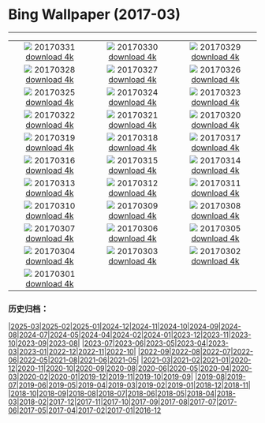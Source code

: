 # Bing Wallpaper (2017-03)
**************
| | | |
| :----: | :----: | :----: |
| ![](https://www.bing.com/az/hprichbg/rb/MeerkatAmuck_ZH-CN5734433814_1920x1080.jpg) 20170331 [download 4k](https://www.bing.com/az/hprichbg/rb/MeerkatAmuck_ZH-CN5734433814_UHD.jpg) | ![](https://www.bing.com/az/hprichbg/rb/EarthArt_ZH-CN7715783871_1920x1080.jpg) 20170330 [download 4k](https://www.bing.com/az/hprichbg/rb/EarthArt_ZH-CN7715783871_UHD.jpg) | ![](https://www.bing.com/az/hprichbg/rb/CMLSCNP_ZH-CN12089840072_1920x1080.jpg) 20170329 [download 4k](https://www.bing.com/az/hprichbg/rb/CMLSCNP_ZH-CN12089840072_UHD.jpg) |
| ![](https://www.bing.com/az/hprichbg/rb/BellasArtes_ZH-CN9573521567_1920x1080.jpg) 20170328 [download 4k](https://www.bing.com/az/hprichbg/rb/BellasArtes_ZH-CN9573521567_UHD.jpg) | ![](https://www.bing.com/az/hprichbg/rb/CommonRosefinch_ZH-CN10986839201_1920x1080.jpg) 20170327 [download 4k](https://www.bing.com/az/hprichbg/rb/CommonRosefinch_ZH-CN10986839201_UHD.jpg) | ![](https://www.bing.com/az/hprichbg/rb/Hveravellir_ZH-CN12673758963_1920x1080.jpg) 20170326 [download 4k](https://www.bing.com/az/hprichbg/rb/Hveravellir_ZH-CN12673758963_UHD.jpg) |
| ![](https://www.bing.com/az/hprichbg/rb/WildfireSapling_ZH-CN10766255059_1920x1080.jpg) 20170325 [download 4k](https://www.bing.com/az/hprichbg/rb/WildfireSapling_ZH-CN10766255059_UHD.jpg) | ![](https://www.bing.com/az/hprichbg/rb/SpainSpring_ZH-CN9613370360_1920x1080.jpg) 20170324 [download 4k](https://www.bing.com/az/hprichbg/rb/SpainSpring_ZH-CN9613370360_UHD.jpg) | ![](https://www.bing.com/az/hprichbg/rb/NoronhaTwoBrothers_ZH-CN10642407566_1920x1080.jpg) 20170323 [download 4k](https://www.bing.com/az/hprichbg/rb/NoronhaTwoBrothers_ZH-CN10642407566_UHD.jpg) |
| ![](https://www.bing.com/az/hprichbg/rb/LamarStorm_ZH-CN10021643995_1920x1080.jpg) 20170322 [download 4k](https://www.bing.com/az/hprichbg/rb/LamarStorm_ZH-CN10021643995_UHD.jpg) | ![](https://www.bing.com/az/hprichbg/rb/GuizhouWaterfall_ZH-CN10955906714_1920x1080.jpg) 20170321 [download 4k](https://www.bing.com/az/hprichbg/rb/GuizhouWaterfall_ZH-CN10955906714_UHD.jpg) | ![](https://www.bing.com/az/hprichbg/rb/DrizzlyBear_ZH-CN8074606058_1920x1080.jpg) 20170320 [download 4k](https://www.bing.com/az/hprichbg/rb/DrizzlyBear_ZH-CN8074606058_UHD.jpg) |
| ![](https://www.bing.com/az/hprichbg/rb/TingSakura_ZH-CN14945610051_1920x1080.jpg) 20170319 [download 4k](https://www.bing.com/az/hprichbg/rb/TingSakura_ZH-CN14945610051_UHD.jpg) | ![](https://www.bing.com/az/hprichbg/rb/MatunuskaGlacier_ZH-CN11670641539_1920x1080.jpg) 20170318 [download 4k](https://www.bing.com/az/hprichbg/rb/MatunuskaGlacier_ZH-CN11670641539_UHD.jpg) | ![](https://www.bing.com/az/hprichbg/rb/RiverofLife_ZH-CN8454523790_1920x1080.jpg) 20170317 [download 4k](https://www.bing.com/az/hprichbg/rb/RiverofLife_ZH-CN8454523790_UHD.jpg) |
| ![](https://www.bing.com/az/hprichbg/rb/FiveFingersStrand_ZH-CN9284198785_1920x1080.jpg) 20170316 [download 4k](https://www.bing.com/az/hprichbg/rb/FiveFingersStrand_ZH-CN9284198785_UHD.jpg) | ![](https://www.bing.com/az/hprichbg/rb/MousaBroch_ZH-CN11732543982_1920x1080.jpg) 20170315 [download 4k](https://www.bing.com/az/hprichbg/rb/MousaBroch_ZH-CN11732543982_UHD.jpg) | ![](https://www.bing.com/az/hprichbg/rb/SutroBaths_ZH-CN10530101768_1920x1080.jpg) 20170314 [download 4k](https://www.bing.com/az/hprichbg/rb/SutroBaths_ZH-CN10530101768_UHD.jpg) |
| ![](https://www.bing.com/az/hprichbg/rb/EnhancedPinus_ZH-CN11908142325_1920x1080.jpg) 20170313 [download 4k](https://www.bing.com/az/hprichbg/rb/EnhancedPinus_ZH-CN11908142325_UHD.jpg) | ![](https://www.bing.com/az/hprichbg/rb/HoliMunich_ZH-CN12353152381_1920x1080.jpg) 20170312 [download 4k](https://www.bing.com/az/hprichbg/rb/HoliMunich_ZH-CN12353152381_UHD.jpg) | ![](https://www.bing.com/az/hprichbg/rb/PlungeDiving_ZH-CN11143756334_1920x1080.jpg) 20170311 [download 4k](https://www.bing.com/az/hprichbg/rb/PlungeDiving_ZH-CN11143756334_UHD.jpg) |
| ![](https://www.bing.com/az/hprichbg/rb/BlanchardSprings_ZH-CN10814394195_1920x1080.jpg) 20170310 [download 4k](https://www.bing.com/az/hprichbg/rb/BlanchardSprings_ZH-CN10814394195_UHD.jpg) | ![](https://www.bing.com/az/hprichbg/rb/Dongdaemun_ZH-CN10736487148_1920x1080.jpg) 20170309 [download 4k](https://www.bing.com/az/hprichbg/rb/Dongdaemun_ZH-CN10736487148_UHD.jpg) | ![](https://www.bing.com/az/hprichbg/rb/SvalbardSatellite_ZH-CN11710008487_1920x1080.jpg) 20170308 [download 4k](https://www.bing.com/az/hprichbg/rb/SvalbardSatellite_ZH-CN11710008487_UHD.jpg) |
| ![](https://www.bing.com/az/hprichbg/rb/SuffragetteMuralNZ_ZH-CN11170622518_1920x1080.jpg) 20170307 [download 4k](https://www.bing.com/az/hprichbg/rb/SuffragetteMuralNZ_ZH-CN11170622518_UHD.jpg) | ![](https://www.bing.com/az/hprichbg/rb/WatchtowerSky_ZH-CN8532519791_1920x1080.jpg) 20170306 [download 4k](https://www.bing.com/az/hprichbg/rb/WatchtowerSky_ZH-CN8532519791_UHD.jpg) | ![](https://www.bing.com/az/hprichbg/rb/SteepSheep_ZH-CN8716398488_1920x1080.jpg) 20170305 [download 4k](https://www.bing.com/az/hprichbg/rb/SteepSheep_ZH-CN8716398488_UHD.jpg) |
| ![](https://www.bing.com/az/hprichbg/rb/ButterflyWorld_ZH-CN11273971874_1920x1080.jpg) 20170304 [download 4k](https://www.bing.com/az/hprichbg/rb/ButterflyWorld_ZH-CN11273971874_UHD.jpg) | ![](https://www.bing.com/az/hprichbg/rb/Aoraki_ZH-CN7776353328_1920x1080.jpg) 20170303 [download 4k](https://www.bing.com/az/hprichbg/rb/Aoraki_ZH-CN7776353328_UHD.jpg) | ![](https://www.bing.com/az/hprichbg/rb/SpringbokHerd_ZH-CN11603112082_1920x1080.jpg) 20170302 [download 4k](https://www.bing.com/az/hprichbg/rb/SpringbokHerd_ZH-CN11603112082_UHD.jpg) |
| ![](https://www.bing.com/az/hprichbg/rb/Shiprock_ZH-CN11237156651_1920x1080.jpg) 20170301 [download 4k](https://www.bing.com/az/hprichbg/rb/Shiprock_ZH-CN11237156651_UHD.jpg) |  |  |

### 历史归档：

|[2025-03](bing/2025-03/2025-03.md)|[2025-02](bing/2025-02/2025-02.md)|[2025-01](bing/2025-01/2025-01.md)|[2024-12](bing/2024-12/2024-12.md)|[2024-11](bing/2024-11/2024-11.md)|[2024-10](bing/2024-10/2024-10.md)|[2024-09](bing/2024-09/2024-09.md)|[2024-08](bing/2024-08/2024-08.md)|[2024-07](bing/2024-07/2024-07.md)|[2024-05](bing/2024-05/2024-05.md)|[2024-04](bing/2024-04/2024-04.md)|[2024-02](bing/2024-02/2024-02.md)|[2024-01](bing/2024-01/2024-01.md)|[2023-12](bing/2023-12/2023-12.md)|[2023-11](bing/2023-11/2023-11.md)|[2023-10](bing/2023-10/2023-10.md)|[2023-09](bing/2023-09/2023-09.md)|[2023-08](bing/2023-08/2023-08.md)|
|[2023-07](bing/2023-07/2023-07.md)|[2023-06](bing/2023-06/2023-06.md)|[2023-05](bing/2023-05/2023-05.md)|[2023-04](bing/2023-04/2023-04.md)|[2023-03](bing/2023-03/2023-03.md)|[2023-01](bing/2023-01/2023-01.md)|[2022-12](bing/2022-12/2022-12.md)|[2022-11](bing/2022-11/2022-11.md)|[2022-10](bing/2022-10/2022-10.md)|
|[2022-09](bing/2022-09/2022-09.md)|[2022-08](bing/2022-08/2022-08.md)|[2022-07](bing/2022-07/2022-07.md)|[2022-06](bing/2022-06/2022-06.md)|[2022-05](bing/2022-05/2022-05.md)|[2021-08](bing/2021-08/2021-08.md)|[2021-06](bing/2021-06/2021-06.md)|[2021-05](bing/2021-05/2021-05.md)|
|[2021-03](bing/2021-03/2021-03.md)|[2021-02](bing/2021-02/2021-02.md)|[2021-01](bing/2021-01/2021-01.md)|[2020-12](bing/2020-12/2020-12.md)|[2020-11](bing/2020-11/2020-11.md)|[2020-10](bing/2020-10/2020-10.md)|[2020-09](bing/2020-09/2020-09.md)|[2020-08](bing/2020-08/2020-08.md)|[2020-06](bing/2020-06/2020-06.md)|[2020-05](bing/2020-05/2020-05.md)|[2020-04](bing/2020-04/2020-04.md)|[2020-03](bing/2020-03/2020-03.md)|[2020-02](bing/2020-02/2020-02.md)|[2020-01](bing/2020-01/2020-01.md)|[2019-12](bing/2019-12/2019-12.md)|[2019-11](bing/2019-11/2019-11.md)|[2019-10](bing/2019-10/2019-10.md)|[2019-09](bing/2019-09/2019-09.md)|
|[2019-08](bing/2019-08/2019-08.md)|[2019-07](bing/2019-07/2019-07.md)|[2019-06](bing/2019-06/2019-06.md)|[2019-05](bing/2019-05/2019-05.md)|[2019-04](bing/2019-04/2019-04.md)|[2019-03](bing/2019-03/2019-03.md)|[2019-02](bing/2019-02/2019-02.md)|[2019-01](bing/2019-01/2019-01.md)|[2018-12](bing/2018-12/2018-12.md)|[2018-11](bing/2018-11/2018-11.md)|
|[2018-10](bing/2018-10/2018-10.md)|[2018-09](bing/2018-09/2018-09.md)|[2018-08](bing/2018-08/2018-08.md)|[2018-07](bing/2018-07/2018-07.md)|[2018-06](bing/2018-06/2018-06.md)|[2018-05](bing/2018-05/2018-05.md)|[2018-04](bing/2018-04/2018-04.md)|[2018-03](bing/2018-03/2018-03.md)|[2018-02](bing/2018-02/2018-02.md)|[2017-12](bing/2017-12/2017-12.md)|[2017-11](bing/2017-11/2017-11.md)|[2017-10](bing/2017-10/2017-10.md)|[2017-09](bing/2017-09/2017-09.md)|[2017-08](bing/2017-08/2017-08.md)|[2017-07](bing/2017-07/2017-07.md)|[2017-06](bing/2017-06/2017-06.md)|[2017-05](bing/2017-05/2017-05.md)|[2017-04](bing/2017-04/2017-04.md)|[2017-02](bing/2017-02/2017-02.md)|[2017-01](bing/2017-01/2017-01.md)|[2016-12](bing/2016-12/2016-12.md)